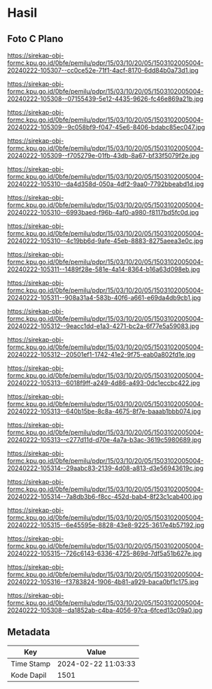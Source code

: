 # Hasil

## Foto C Plano

https://sirekap-obj-formc.kpu.go.id/0bfe/pemilu/pdpr/15/03/10/20/05/1503102005004-20240222-105307--cc0ce52e-71f1-4acf-8170-6dd84b0a73d1.jpg

https://sirekap-obj-formc.kpu.go.id/0bfe/pemilu/pdpr/15/03/10/20/05/1503102005004-20240222-105308--07155439-5e12-4435-9626-fc46e869a21b.jpg

https://sirekap-obj-formc.kpu.go.id/0bfe/pemilu/pdpr/15/03/10/20/05/1503102005004-20240222-105309--9c058bf9-f047-45e6-8406-bdabc85ec047.jpg

https://sirekap-obj-formc.kpu.go.id/0bfe/pemilu/pdpr/15/03/10/20/05/1503102005004-20240222-105309--f705279e-01fb-43db-8a67-bf33f5079f2e.jpg

https://sirekap-obj-formc.kpu.go.id/0bfe/pemilu/pdpr/15/03/10/20/05/1503102005004-20240222-105310--da4d358d-050a-4df2-9aa0-7792bbeabd1d.jpg

https://sirekap-obj-formc.kpu.go.id/0bfe/pemilu/pdpr/15/03/10/20/05/1503102005004-20240222-105310--6993baed-f96b-4af0-a980-f8117bd5fc0d.jpg

https://sirekap-obj-formc.kpu.go.id/0bfe/pemilu/pdpr/15/03/10/20/05/1503102005004-20240222-105310--4c19bb6d-9afe-45eb-8883-8275aeea3e0c.jpg

https://sirekap-obj-formc.kpu.go.id/0bfe/pemilu/pdpr/15/03/10/20/05/1503102005004-20240222-105311--1489f28e-581e-4a14-8364-b16a63d098eb.jpg

https://sirekap-obj-formc.kpu.go.id/0bfe/pemilu/pdpr/15/03/10/20/05/1503102005004-20240222-105311--908a31a4-583b-40f6-a661-e69da4db9cb1.jpg

https://sirekap-obj-formc.kpu.go.id/0bfe/pemilu/pdpr/15/03/10/20/05/1503102005004-20240222-105312--9eacc1dd-e1a3-4271-bc2a-6f77e5a59083.jpg

https://sirekap-obj-formc.kpu.go.id/0bfe/pemilu/pdpr/15/03/10/20/05/1503102005004-20240222-105312--20501ef1-1742-41e2-9f75-eab0a802fd1e.jpg

https://sirekap-obj-formc.kpu.go.id/0bfe/pemilu/pdpr/15/03/10/20/05/1503102005004-20240222-105313--6018f9ff-a249-4d86-a493-0dc1eccbc422.jpg

https://sirekap-obj-formc.kpu.go.id/0bfe/pemilu/pdpr/15/03/10/20/05/1503102005004-20240222-105313--640b15be-8c8a-4675-8f7e-baaab1bbb074.jpg

https://sirekap-obj-formc.kpu.go.id/0bfe/pemilu/pdpr/15/03/10/20/05/1503102005004-20240222-105313--c277d11d-d70e-4a7a-b3ac-3619c5980689.jpg

https://sirekap-obj-formc.kpu.go.id/0bfe/pemilu/pdpr/15/03/10/20/05/1503102005004-20240222-105314--29aabc83-2139-4d08-a813-d3e56943619c.jpg

https://sirekap-obj-formc.kpu.go.id/0bfe/pemilu/pdpr/15/03/10/20/05/1503102005004-20240222-105314--7a8db3b6-f8cc-452d-bab4-8f23c1cab400.jpg

https://sirekap-obj-formc.kpu.go.id/0bfe/pemilu/pdpr/15/03/10/20/05/1503102005004-20240222-105315--6e45595e-8828-43e8-9225-3617e4b57192.jpg

https://sirekap-obj-formc.kpu.go.id/0bfe/pemilu/pdpr/15/03/10/20/05/1503102005004-20240222-105315--726c6143-6336-4725-869d-7df5a51b627e.jpg

https://sirekap-obj-formc.kpu.go.id/0bfe/pemilu/pdpr/15/03/10/20/05/1503102005004-20240222-105316--f3783824-1906-4b81-a929-baca0bf1c175.jpg

https://sirekap-obj-formc.kpu.go.id/0bfe/pemilu/pdpr/15/03/10/20/05/1503102005004-20240222-105308--da1852ab-c4ba-4056-97ca-6fced13c09a0.jpg


## Metadata

| Key        | Value               |
| ---------- | ------------------- |
| Time Stamp | 2024-02-22 11:03:33 |
| Kode Dapil | 1501                |




